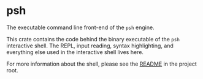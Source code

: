 # psh

The executable command line front-end of the `psh` engine. 

This crate contains the code behind the binary executable of the `psh`
interactive shell. The REPL, input reading, syntax highlighting, and everything
else used in the interactive shell lives here.

For more information about the shell, please see the [README](../README.md) in
the project root.
